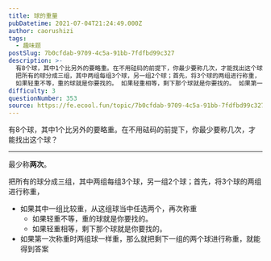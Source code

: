 ```yaml
---
title: 球的重量
pubDatetime: 2021-07-04T21:24:49.000Z
author: caorushizi
tags:
  - 趣味题
postSlug: 7b0cfdab-9709-4c5a-91bb-7fdfbd99c327
description: >-
  有8个球，其中1个比另外的要略重。在不用砝码的前提下，你最少要称几次，才能找出这个球？ 最少称两次。
  把所有的球分成三组，其中两组每组3个球，另一组2个球；首先，将3个球的两组进行称重， 如果其中一组比较重，从这组球当中任选两个，再次称重
  如果轻重不等，重的球就是你要找的。 如果轻重相等，剩下那个球就是你要找的。 如果第一次称重时两组球一样重，那么就把剩下一组的两个球进行称重，就能得到答案 
difficulty: 3
questionNumber: 353
source: https://fe.ecool.fun/topic/7b0cfdab-9709-4c5a-91bb-7fdfbd99c327
---
```


有8个球，其中1个比另外的要略重。在不用砝码的前提下，你最少要称几次，才能找出这个球？

---

最少称**两次**。

把所有的球分成三组，其中两组每组3个球，另一组2个球；首先，将3个球的两组进行称重，

* 如果其中一组比较重，从这组球当中任选两个，再次称重
  * 如果轻重不等，重的球就是你要找的。
  * 如果轻重相等，剩下那个球就是你要找的。
* 如果第一次称重时两组球一样重，那么就把剩下一组的两个球进行称重，就能得到答案
